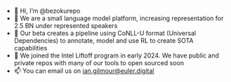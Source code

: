 - 👋 Hi, I’m @bezokurepo
- 👀 We are a small language model platform, increasing representation for 2.5 BN under represented speakers
- 🌱 Our beta creates a pipeline using CoNLL-U format (Universal Dependencies) to annotate, model and use RL to create SOTA capabilities
- 💞️ We joined the Intel Liftoff program in early 2024. We have public and private repos with many of our tools to open sourced soon
- 📫 You can email us on ian.gilmour@euler.digital


<!---
bezokurepo/bezokurepo is a ✨ special ✨ repository because its `README.md` (this file) appears on your GitHub profile.
You can click the Preview link to take a look at your changes.
--->
